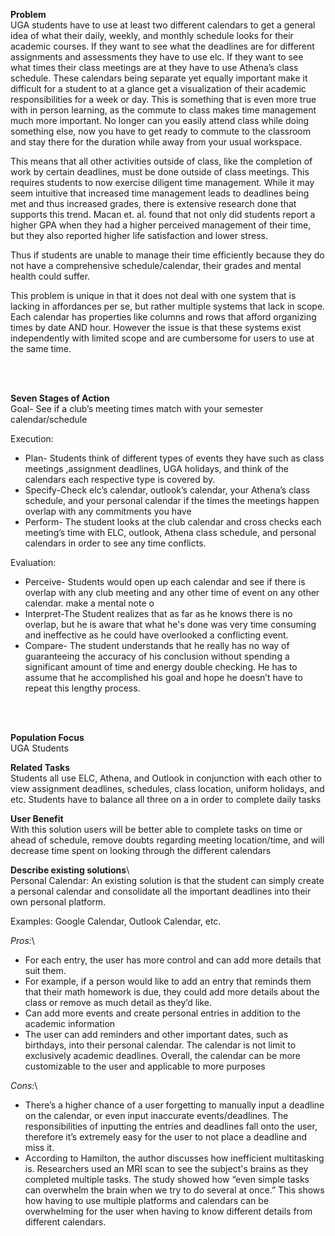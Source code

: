 **__Problem__**\
UGA students have to use at least two different calendars to get a general idea of what their daily, weekly, and monthly schedule looks for their academic courses. If they want to see what the deadlines are for different assignments and assessments they have to use elc. If they want to see what times their class meetings are at they have to use Athena’s class schedule. These calendars being separate yet equally important make it difficult for a student to at a glance get a visualization of their academic responsibilities for a week or day. This is something that is even more true with in person learning, as the commute to class makes time management much more important. No longer can you easily attend class while doing something else, now you have to get ready to commute to the classroom and stay there for the duration while away from your usual workspace. 

This means that all other activities outside of class, like the completion of work by certain deadlines, must be done outside of class meetings. This requires students to now exercise diligent time management. While it may seem intuitive that increased time management leads to deadlines being met and thus increased grades, there is extensive research done that supports this trend. Macan et. al. found that not only did students report a higher GPA when they had a higher perceived management of their time, but they also reported higher life satisfaction and lower stress.

Thus if students are unable to manage their time efficiently because they do not have a comprehensive schedule/calendar, their grades and mental health could suffer. 

This problem is unique in that it does not deal with one system that is lacking in affordances per se, but rather multiple systems that lack in scope. Each calendar has properties like columns and rows that afford organizing times by date AND hour. However the issue is that these systems exist independently with limited scope and are cumbersome for users to use at the same time. 

<br><br>
		
**__Seven Stages of Action__**\
Goal-  See if a club’s meeting times match with your semester calendar/schedule

Execution:
- Plan-  Students think of different types of events they have such as class meetings ,assignment deadlines, UGA holidays, and think of the calendars each respective type is covered by.
- Specify-Check elc’s calendar, outlook’s calendar, your Athena’s class schedule, and your personal calendar if the times the meetings happen overlap with any commitments you have
- Perform- The student looks at the club calendar and cross checks each meeting’s time with ELC, outlook, Athena class schedule, and personal calendars in order to see any time conflicts. 

Evaluation:
- Perceive- Students would open up each calendar and see if there is overlap with any club meeting and any other time of event on any other calendar.   make a mental note o
- Interpret-The Student realizes that as far as he knows there is no overlap, but he is aware that what he's done was very time consuming and ineffective as he could have overlooked a conflicting event.
- Compare- The student understands that he really has no way of guaranteeing the accuracy of his conclusion without spending a significant amount of time and energy double checking. He has to assume that he accomplished his goal and hope he doesn’t have to repeat this lengthy process.

<br><br>

**__Population Focus__**\
UGA Students 

**__Related Tasks__**\
Students all use ELC, Athena, and Outlook in conjunction with each other to view assignment deadlines, schedules, class location, uniform holidays, and etc. Students have to balance all three on a in order to complete daily tasks

**__User Benefit__**\
With this solution users will be better able to complete tasks on time or ahead of schedule, remove doubts regarding meeting location/time, and will decrease time spent on looking through the different calendars

**__Describe existing solutions__**\		
Personal Calendar: An existing solution is that the student can simply create a personal calendar and consolidate all the important deadlines into their own personal platform. 

Examples: Google Calendar, Outlook Calendar, etc. 

_Pros:_\
- For each entry, the user has more control and can add more details that suit them. 
- For example, if a person would like to add an entry that reminds them that their math homework is due, they could add more details about the class or remove as much detail as they’d like. 
- Can add more events and create personal entries in addition to the academic information 
- The user can add reminders and other important dates, such as birthdays, into their personal calendar. The calendar is not limit to exclusively academic deadlines. 
Overall, the calendar can be more customizable to the user and applicable to more purposes 

_Cons:_\
- There’s a higher chance of a user forgetting to manually input a deadline on the calendar, or even input inaccurate events/deadlines. The responsibilities of inputting the entries and deadlines fall onto the user, therefore it’s extremely easy for the user to not place a deadline and miss it. 
- According to Hamilton, the author discusses how inefficient multitasking is. Researchers used an MRI scan to see the subject's brains as they completed multiple tasks. The study showed how “even simple tasks can overwhelm the brain when we try to do several at once.” This shows how having to use multiple platforms and calendars can be overwhelming for the user when having to know different details from different calendars. 
